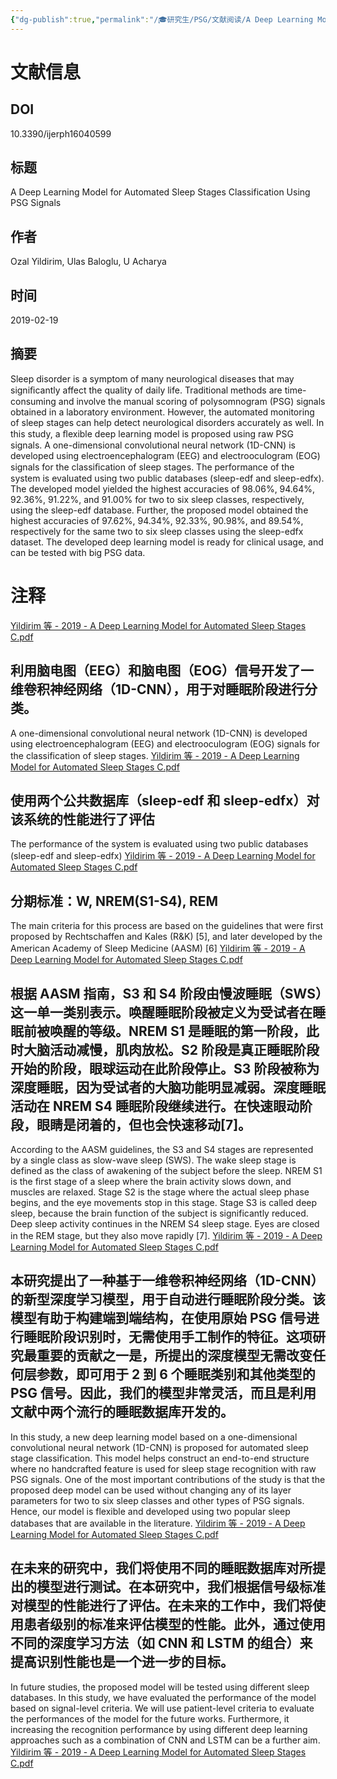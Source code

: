 ```yaml
---
{"dg-publish":true,"permalink":"/🎓研究生/PSG/文献阅读/A Deep Learning Model for Automated Sleep Stages Classification Using PSG Signals/","dgPassFrontmatter":true}
---
```



# 文献信息
## DOI
10.3390/ijerph16040599

## 标题
A Deep Learning Model for Automated Sleep Stages Classification Using PSG Signals

## 作者
Ozal Yildirim, Ulas Baloglu, U Acharya

## 时间
2019-02-19

## 摘要
Sleep disorder is a symptom of many neurological diseases that may signiﬁcantly affect the quality of daily life. Traditional methods are time-consuming and involve the manual scoring of polysomnogram (PSG) signals obtained in a laboratory environment. However, the automated monitoring of sleep stages can help detect neurological disorders accurately as well. In this study, a ﬂexible deep learning model is proposed using raw PSG signals. A one-dimensional convolutional neural network (1D-CNN) is developed using electroencephalogram (EEG) and electrooculogram (EOG) signals for the classiﬁcation of sleep stages. The performance of the system is evaluated using two public databases (sleep-edf and sleep-edfx). The developed model yielded the highest accuracies of 98.06%, 94.64%, 92.36%, 91.22%, and 91.00% for two to six sleep classes, respectively, using the sleep-edf database. Further, the proposed model obtained the highest accuracies of 97.62%, 94.34%, 92.33%, 90.98%, and 89.54%, respectively for the same two to six sleep classes using the sleep-edfx dataset. The developed deep learning model is ready for clinical usage, and can be tested with big PSG data.

# 注释


[Yildirim 等 - 2019 - A Deep Learning Model for Automated Sleep Stages C.pdf](zotero://open-pdf/library/items/WCYEZGWT?page=1&annotation=IFNDH4NI)

## 利用脑电图（EEG）和脑电图（EOG）信号开发了一维卷积神经网络（1D-CNN），用于对睡眠阶段进行分类。
A one-dimensional convolutional neural network (1D-CNN) is developed using electroencephalogram (EEG) and electrooculogram (EOG) signals for the classification of sleep stages.
[Yildirim 等 - 2019 - A Deep Learning Model for Automated Sleep Stages C.pdf](zotero://open-pdf/library/items/WCYEZGWT?page=1&annotation=6X4P48UA)

## 使用两个公共数据库（sleep-edf 和 sleep-edfx）对该系统的性能进行了评估
The performance of the system is evaluated using two public databases (sleep-edf and sleep-edfx)
[Yildirim 等 - 2019 - A Deep Learning Model for Automated Sleep Stages C.pdf](zotero://open-pdf/library/items/WCYEZGWT?page=1&annotation=MTMCFULU)

## 分期标准：W, NREM(S1-S4), REM
The main criteria for this process are based on the guidelines that were first proposed by Rechtschaffen and Kales (R&K) [5], and later developed by the American Academy of Sleep Medicine (AASM) [6]
[Yildirim 等 - 2019 - A Deep Learning Model for Automated Sleep Stages C.pdf](zotero://open-pdf/library/items/WCYEZGWT?page=1&annotation=T7QAAU9U)

## 根据 AASM 指南，S3 和 S4 阶段由慢波睡眠（SWS）这一单一类别表示。唤醒睡眠阶段被定义为受试者在睡眠前被唤醒的等级。NREM S1 是睡眠的第一阶段，此时大脑活动减慢，肌肉放松。S2 阶段是真正睡眠阶段开始的阶段，眼球运动在此阶段停止。S3 阶段被称为深度睡眠，因为受试者的大脑功能明显减弱。深度睡眠活动在 NREM S4 睡眠阶段继续进行。在快速眼动阶段，眼睛是闭着的，但也会快速移动[7]。
According to the AASM guidelines, the S3 and S4 stages are represented by a single class as slow-wave sleep (SWS). The wake sleep stage is defined as the class of awakening of the subject before the sleep. NREM S1 is the first stage of a sleep where the brain activity slows down, and muscles are relaxed. Stage S2 is the stage where the actual sleep phase begins, and the eye movements stop in this stage. Stage S3 is called deep sleep, because the brain function of the subject is significantly reduced. Deep sleep activity continues in the NREM S4 sleep stage. Eyes are closed in the REM stage, but they also move rapidly [7].
[Yildirim 等 - 2019 - A Deep Learning Model for Automated Sleep Stages C.pdf](zotero://open-pdf/library/items/WCYEZGWT?page=2&annotation=2KX29PK4)

## 本研究提出了一种基于一维卷积神经网络（1D-CNN）的新型深度学习模型，用于自动进行睡眠阶段分类。该模型有助于构建端到端结构，在使用原始 PSG 信号进行睡眠阶段识别时，无需使用手工制作的特征。这项研究最重要的贡献之一是，所提出的深度模型无需改变任何层参数，即可用于 2 到 6 个睡眠类别和其他类型的 PSG 信号。因此，我们的模型非常灵活，而且是利用文献中两个流行的睡眠数据库开发的。
In this study, a new deep learning model based on a one-dimensional convolutional neural network (1D-CNN) is proposed for automated sleep stage classification. This model helps construct an end-to-end structure where no handcrafted feature is used for sleep stage recognition with raw PSG signals. One of the most important contributions of the study is that the proposed deep model can be used without changing any of its layer parameters for two to six sleep classes and other types of PSG signals. Hence, our model is flexible and developed using two popular sleep databases that are available in the literature.
[Yildirim 等 - 2019 - A Deep Learning Model for Automated Sleep Stages C.pdf](zotero://open-pdf/library/items/WCYEZGWT?page=3&annotation=263RCW5P)

## 在未来的研究中，我们将使用不同的睡眠数据库对所提出的模型进行测试。在本研究中，我们根据信号级标准对模型的性能进行了评估。在未来的工作中，我们将使用患者级别的标准来评估模型的性能。此外，通过使用不同的深度学习方法（如 CNN 和 LSTM 的组合）来提高识别性能也是一个进一步的目标。
In future studies, the proposed model will be tested using different sleep databases. In this study, we have evaluated the performance of the model based on signal-level criteria. We will use patient-level criteria to evaluate the performances of the model for the future works. Furthermore, it increasing the recognition performance by using different deep learning approaches such as a combination of CNN and LSTM can be a further aim.
[Yildirim 等 - 2019 - A Deep Learning Model for Automated Sleep Stages C.pdf](zotero://open-pdf/library/items/WCYEZGWT?page=18&annotation=EQ5ZEEHY)





